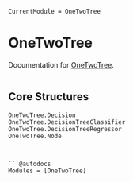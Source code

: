 ```@meta
CurrentModule = OneTwoTree
```

# OneTwoTree

Documentation for [OneTwoTree](https://github.com/nichtJakob/OneTwoTree.jl).

```@index
```
## Core Structures
```@docs
OneTwoTree.Decision
OneTwoTree.DecisionTreeClassifier
OneTwoTree.DecisionTreeRegressor
OneTwoTree.Node



```@autodocs
Modules = [OneTwoTree]
```